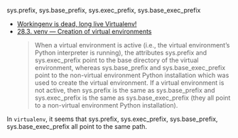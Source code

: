 sys.prefix, sys.base_prefix, sys.exec_prefix, sys.base_exec_prefix
- [Workingenv is dead, long live Virtualenv!](http://www.ianbicking.org/blog/2007/10/workingenv-is-dead-long-live-virtualenv.html)
- [28.3. venv — Creation of virtual environments](https://docs.python.org/3/library/venv.html)
    >When a virtual environment is active (i.e., the virtual environment’s Python interpreter is running), the attributes sys.prefix and sys.exec_prefix point to the base directory of the virtual environment, whereas sys.base_prefix and sys.base_exec_prefix point to the non-virtual environment Python installation which was used to create the virtual environment. If a virtual environment is not active, then sys.prefix is the same as sys.base_prefix and sys.exec_prefix is the same as sys.base_exec_prefix (they all point to a non-virtual environment Python installation).

In `virtualenv`, it seems that sys.prefix, sys.exec_prefix, sys.base_prefix, sys.base_exec_prefix all point to the same path.